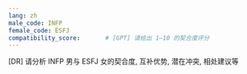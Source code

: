 ```yaml
---
lang: zh
male_code: INFP
female_code: ESFJ
compatibility_score:       # [GPT] 请给出 1–10 的契合度评分
---
```


[DR] 请分析 INFP 男与 ESFJ 女的契合度, 互补优势, 潜在冲突, 相处建议等

